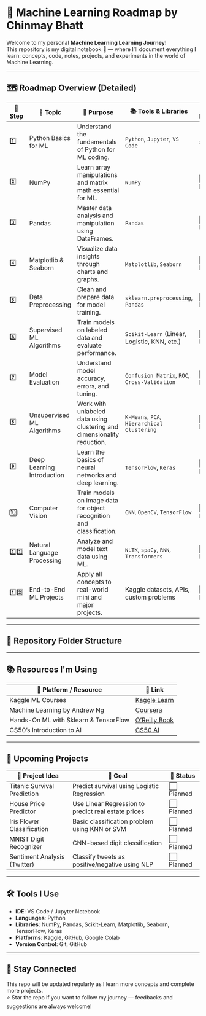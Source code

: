 # 🧠 Machine Learning Roadmap by Chinmay Bhatt 
 
Welcome to my personal **Machine Learning Learning Journey**!  
This repository is my digital notebook 📒 — where I’ll document everything I learn: concepts, code, notes, projects, and experiments in the world of Machine Learning.

---

## 🗺️ Roadmap Overview (Detailed)

| 🔢 Step | 🧩 Topic                      | 🎯 Purpose                                                                 | 📚 Tools & Libraries                        | 📌 Progress |
|--------|------------------------------|---------------------------------------------------------------------------|---------------------------------------------|-------------|
| 1️⃣     | Python Basics for ML         | Understand the fundamentals of Python for ML coding.                     | `Python`, `Jupyter`, `VS Code`              | ✅ Done      |
| 2️⃣     | NumPy                        | Learn array manipulations and matrix math essential for ML.              | `NumPy`                                     | ⬜ To Do     |
| 3️⃣     | Pandas                       | Master data analysis and manipulation using DataFrames.                  | `Pandas`                                    | ⬜ To Do     |
| 4️⃣     | Matplotlib & Seaborn         | Visualize data insights through charts and graphs.                       | `Matplotlib`, `Seaborn`                     | ⬜ To Do     |
| 5️⃣     | Data Preprocessing           | Clean and prepare data for model training.                               | `sklearn.preprocessing`, `Pandas`           | ⬜ To Do     |
| 6️⃣     | Supervised ML Algorithms     | Train models on labeled data and evaluate performance.                   | `Scikit-Learn` (Linear, Logistic, KNN, etc.)| ⬜ To Do     |
| 7️⃣     | Model Evaluation             | Understand model accuracy, errors, and tuning.                           | `Confusion Matrix`, `ROC`, `Cross-Validation`| ⬜ To Do     |
| 8️⃣     | Unsupervised ML Algorithms   | Work with unlabeled data using clustering and dimensionality reduction.  | `K-Means`, `PCA`, `Hierarchical Clustering` | ⬜ To Do     |
| 9️⃣     | Deep Learning Introduction   | Learn the basics of neural networks and deep learning.                   | `TensorFlow`, `Keras`                       | ⬜ To Do     |
| 🔟     | Computer Vision               | Train models on image data for object recognition and classification.    | `CNN`, `OpenCV`, `TensorFlow`               | ⬜ To Do     |
| 1️⃣1️⃣   | Natural Language Processing  | Analyze and model text data using ML.                                    | `NLTK`, `spaCy`, `RNN`, `Transformers`       | ⬜ To Do     |
| 1️⃣2️⃣   | End-to-End ML Projects       | Apply all concepts to real-world mini and major projects.                | Kaggle datasets, APIs, custom problems       | ⬜ To Do     |

---

## 📂 Repository Folder Structure


---

## 📚 Resources I'm Using

| 🔗 Platform / Resource                | 📌 Link                                                                 |
|--------------------------------------|--------------------------------------------------------------------------|
| Kaggle ML Courses                    | [Kaggle Learn](https://www.kaggle.com/learn)                             |
| Machine Learning by Andrew Ng        | [Coursera](https://www.coursera.org/learn/machine-learning)             |
| Hands-On ML with Sklearn & TensorFlow| [O’Reilly Book](https://www.oreilly.com/library/view/hands-on-machine-learning/9781492032632/) |
| CS50’s Introduction to AI            | [CS50 AI](https://cs50.harvard.edu/ai/)                                 |

---

## 🚀 Upcoming Projects

| 🧪 Project Idea                 | 🎯 Goal                                                   | 🔄 Status |
|-------------------------------|------------------------------------------------------------|-----------|
| Titanic Survival Prediction   | Predict survival using Logistic Regression                | ⬜ Planned |
| House Price Predictor         | Use Linear Regression to predict real estate prices        | ⬜ Planned |
| Iris Flower Classification    | Basic classification problem using KNN or SVM              | ⬜ Planned |
| MNIST Digit Recognizer        | CNN-based digit classification                            | ⬜ Planned |
| Sentiment Analysis (Twitter)  | Classify tweets as positive/negative using NLP             | ⬜ Planned |

---

## 🛠️ Tools I Use

- **IDE**: VS Code / Jupyter Notebook  
- **Languages**: Python  
- **Libraries**: NumPy, Pandas, Scikit-Learn, Matplotlib, Seaborn, TensorFlow, Keras  
- **Platforms**: Kaggle, GitHub, Google Colab  
- **Version Control**: Git, GitHub

---

## 🙌 Stay Connected

This repo will be updated regularly as I learn more concepts and complete more projects.  
⭐ Star the repo if you want to follow my journey — feedbacks and suggestions are always welcome!

